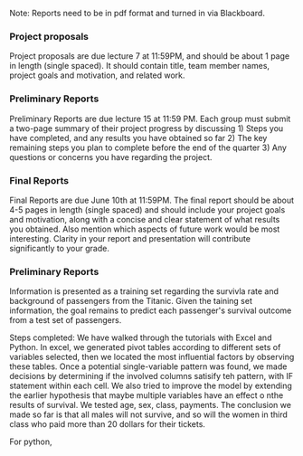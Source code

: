 Note: Reports need to be in pdf format and turned in via Blackboard.

### Project proposals
Project proposals are due lecture 7 at 11:59PM, and should be about 1 page in length (single spaced). It should contain title, team member names, project goals and motivation, and related work. 



### Preliminary Reports
Preliminary Reports are due lecture 15 at 11:59 PM. Each group must submit a two-page summary of their project progress by discussing 1) Steps you have completed, and any results you have obtained so far 2) The key remaining steps you plan to complete before the end of the quarter 3) Any questions or concerns you have regarding the project.


### Final Reports
Final Reports are due June 10th at 11:59PM. The final report should be about 4-5 pages in length (single spaced) and should include your project goals and motivation, along with a concise and clear statement of what results you obtained. Also mention which aspects of future work would be most interesting. Clarity in your report and presentation will contribute significantly to your grade. 


### Preliminary Reports
Information is presented as a training set regarding the survivla rate and background of passengers from the Titanic. Given the taining set information, the goal remains to predict each passenger's survival outcome from a test set of passengers.

Steps completed:
We have walked through the tutorials with Excel and Python. In excel, we generated pivot tables according to different sets of variables selected, then we located the most influential factors by observing these tables. Once a potential single-variable pattern was found, we made decisions by determining if the involved columns satisify teh pattern, with IF statement within each cell. We also tried to improve the model by extending the earlier hypothesis that maybe multiple variables have an effect o nthe results of survival. We tested age, sex, class, payments. The conclusion we made so far is that all males will not survive, and so will the women in third class who paid more than 20 dollars for their tickets.

For python,